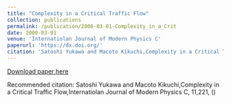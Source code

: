 ```yaml
---
title: "Complexity in a Critical Traffic Flow"
collection: publications
permalink: /publication/2000-03-01-Complexity_in_a_Crit
date: 2000-03-01
venue: 'Internatiolan Journal of Modern Physics C'
paperurl: 'https://dx.doi.org/'
citation: 'Satoshi Yukawa and Macoto Kikuchi,Complexity in a Critical Traffic Flow,Internatiolan Journal of Modern Physics C, <bf>11</bf>,221, ()'
---
```


<a href='https://dx.doi.org/'>Download paper here</a>

Recommended citation: Satoshi Yukawa and Macoto Kikuchi,Complexity in a Critical Traffic Flow,Internatiolan Journal of Modern Physics C, <bf>11</bf>,221, ()